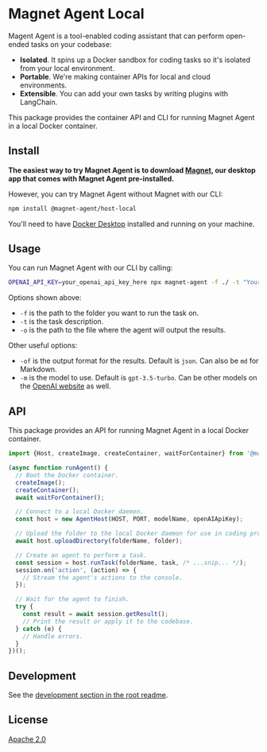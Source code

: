 # Magnet Agent Local

Magent Agent is a tool-enabled coding assistant that can perform open-ended tasks on your codebase:

- **Isolated**. It spins up a Docker sandbox for coding tasks so it's isolated from your local environment.
- **Portable**. We're making container APIs for local and cloud environments.
- **Extensible**. You can add your own tasks by writing plugins with LangChain.

This package provides the container API and CLI for running Magnet Agent in a local Docker container.

## Install

**The easiest way to try Magnet Agent is to download [Magnet](https://magnet.run), our desktop app that comes with Magnet Agent pre-installed.**

However, you can try Magnet Agent without Magnet with our CLI:

```bash
npm install @magnet-agent/host-local
```

You'll need to have [Docker Desktop](https://www.docker.com/products/docker-desktop/) installed and running on your machine.

## Usage

You can run Magnet Agent with our CLI by calling:

```bash
OPENAI_API_KEY=your_openai_api_key_here npx magnet-agent -f ./ -t "Your task here." -o ./output
```

Options shown above:

- `-f` is the path to the folder you want to run the task on.
- `-t` is the task description.
- `-o` is the path to the file where the agent will output the results.

Other useful options:

- `-of` is the output format for the results. Default is `json`. Can also be `md` for Markdown.
- `-m` is the model to use. Default is `gpt-3.5-turbo`. Can be other models on the [OpenAI website](https://platform.openai.com/docs/models) as well.

## API

This package provides an API for running Magnet Agent in a local Docker container.

```ts
import {Host, createImage, createContainer, waitForContainer} from '@magnet-agent/host-local';

(async function runAgent() {
  // Boot the Docker container.
  createImage();
  createContainer();
  await waitForContainer();

  // Connect to a local Docker daemon.
  const host = new AgentHost(HOST, PORT, modelName, openAIApiKey);

  // Upload the folder to the local Docker daemon for use in coding projects by agents.
  await host.uploadDirectory(folderName, folder);

  // Create an agent to perform a task.
  const session = host.runTask(folderName, task, /* ...snip... */);
  session.on('action', (action) => {
    // Stream the agent's actions to the console.
  });

  // Wait for the agent to finish.
  try {
    const result = await session.getResult();
    // Print the result or apply it to the codebase.
  } catch (e) {
    // Handle errors.
  }
})();
```

## Development

See the [development section in the root readme](../../README.md).

## License

[Apache 2.0](./LICENSE)
